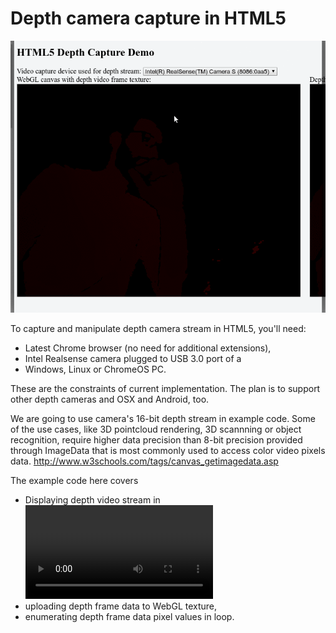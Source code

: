 # Depth camera capture in HTML5

![Alt text](/how_the_demo_looks.gif?raw=true "Depth camera capture demo")

To capture and manipulate depth camera stream in HTML5, you'll need:
* Latest Chrome browser (no need for additional extensions),
* Intel Realsense camera plugged to USB 3.0 port of a
* Windows, Linux or ChromeOS PC.

These are the constraints of current implementation. The plan is to support other depth cameras and OSX and Android, too.

We are going to use camera's 16-bit depth stream in example code. Some of the use cases, like 3D pointcloud rendering, 3D scannning or object recognition, require higher data precision than 8-bit precision provided through ImageData that is most commonly used to access color video pixels data. http://www.w3schools.com/tags/canvas_getimagedata.asp 

The example code here covers
* Displaying depth video stream in <video> element
* uploading depth frame data to WebGL texture,
* enumerating depth frame data pixel values in loop.
